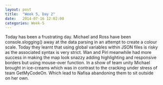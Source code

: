 ```yaml
---
layout: post
title:  "Week 5, Day 2"
date:   2014-07-16 12:02:00
categories: Week-5
---
```


Today has been a frustrating day. Michael and Ross have been console.slogging() away at the data parsing in an attempt to create a colour scale. Today they learnt that using global variables within JSON files is risky as the associated syntax is very strict. Wan and Piri meanwhile had more success in making the map look snazzy adding highlighting and responsive borders but using mouse-over function. In a show of team unity Michael brought in ice-creams which was in contrast to the cracking under stress of team GetMyCodeOn. Which lead to Nafisa abandoning them to sit outside on her own.